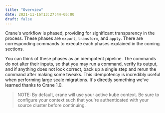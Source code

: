 ```yaml
---
title: "Overview"
date: 2021-11-16T13:27:44-05:00
draft: false
---
```


Crane's workflow is phased, providing for significant transparency in the process. These phases are `export`, `transform`, and `apply`. There are corresponding commands to execute each phases explained in the coming sections.

You can think of these phases as an idempotent pipeline. The commands do not alter their inputs, so that you may run a command, verify its output, and if anything does not look correct, back up a single step and rerun the command after making some tweaks. This idempotency is incredibly useful when performing large scale migrations. It's directly something we've learned thanks to Crane 1.0. 

> NOTE: By default, crane will use your active kube context. Be sure to configure your context such that you're authenticated with your source cluster before continuing.

